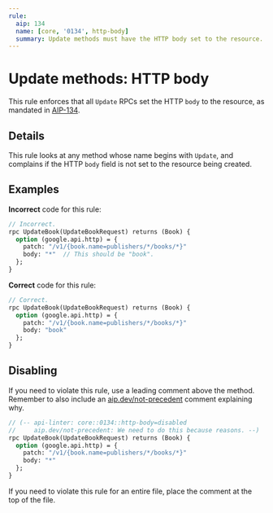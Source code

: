 ```yaml
---
rule:
  aip: 134
  name: [core, '0134', http-body]
  summary: Update methods must have the HTTP body set to the resource.
---
```


# Update methods: HTTP body

This rule enforces that all `Update` RPCs set the HTTP `body` to the resource,
as mandated in [AIP-134][].

## Details

This rule looks at any method whose name begins with `Update`, and complains if
the HTTP `body` field is not set to the resource being created.

## Examples

**Incorrect** code for this rule:

```proto
// Incorrect.
rpc UpdateBook(UpdateBookRequest) returns (Book) {
  option (google.api.http) = {
    patch: "/v1/{book.name=publishers/*/books/*}"
    body: "*"  // This should be "book".
  };
}
```

**Correct** code for this rule:

```proto
// Correct.
rpc UpdateBook(UpdateBookRequest) returns (Book) {
  option (google.api.http) = {
    patch: "/v1/{book.name=publishers/*/books/*}"
    body: "book"
  };
}
```

## Disabling

If you need to violate this rule, use a leading comment above the method.
Remember to also include an [aip.dev/not-precedent][] comment explaining why.

```proto
// (-- api-linter: core::0134::http-body=disabled
//     aip.dev/not-precedent: We need to do this because reasons. --)
rpc UpdateBook(UpdateBookRequest) returns (Book) {
  option (google.api.http) = {
    patch: "/v1/{book.name=publishers/*/books/*}"
    body: "*"
  };
}
```

If you need to violate this rule for an entire file, place the comment at the
top of the file.

[aip-134]: https://aip.dev/134
[aip.dev/not-precedent]: https://aip.dev/not-precedent
